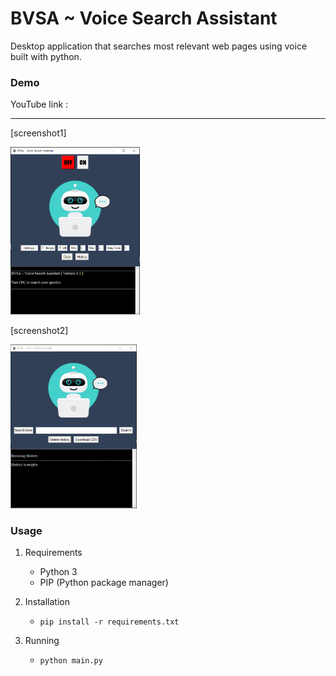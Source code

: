 # BVSA ~ Voice Search Assistant

Desktop application that searches most relevant web pages using voice built with python.


### Demo

YouTube link :


<hr>
<p>[screenshot1]</p>
<img src="assets/bvsa_s_1.png" width="41%" height="41%">
<p>[screenshot2]</p>
<img src="assets/bvsa_s_2.png" width="40%" height="40%">


### Usage

1. Requirements
    * Python 3
    * PIP (Python package manager)

2. Installation
    * `pip install -r requirements.txt`

3. Running
    * `python main.py`
